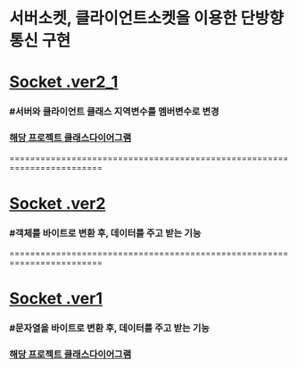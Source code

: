 # 서버소켓, 클라이언트소켓을 이용한 단방향통신 구현



# [Socket .ver2_1](z.doc/기능명세서/ver2_1.md)

### #서버와 클라이언트 클래스 지역변수를 멤버변수로 변경

### [해당 프로젝트 클래스다이어그램](./z.doc/ClassDiagram/ver2_1.md)

========================================================================

# [Socket .ver2](z.doc/기능명세서/ver2.md)

### #객체를 바이트로 변환 후, 데이터를 주고 받는 기능

========================================================================

# [Socket .ver1](z.doc/기능명세서/ver1.md)

### #문자열을 바이트로 변환 후, 데이터를 주고 받는 기능

### [해당 프로젝트 클래스다이어그램](./z.doc/ClassDiagram/ver1.md)


